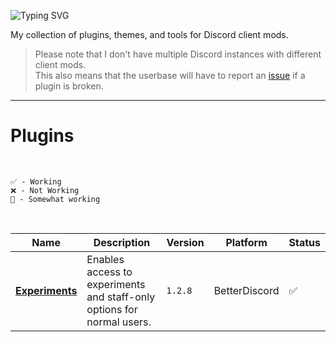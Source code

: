 ![Typing SVG](https://readme-typing-svg.demolab.com?font=Roboto+Mono&pause=2000&color=FC6A04&random=false&width=435&lines=oragne's+Discord+Stuff)

My collection of plugins, themes, and tools for Discord client mods.

> Please note that I don't have multiple Discord instances with different client mods. </br>
> This also means that the userbase will have to report an [issue](https://github.com/orn8/discordmod/issues) if a plugin is broken.

---

# Plugins

<br/>

`✅ - Working` <br/>
`❌ - Not Working` <br/>
`🚧 - Somewhat working` <br/>

<br/>

Name | Description | Version | Platform | Status
---|---|---|---|---
**[Experiments](https://raw.githubusercontent.com/orn8/discordmod/main/betterdiscord/plugins/Experiments.plugin.js)** | Enables access to experiments and staff-only options for normal users. | `1.2.8` | BetterDiscord | ✅
